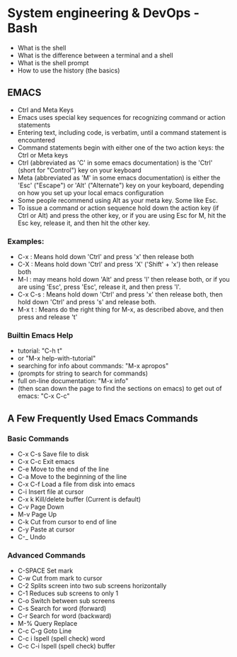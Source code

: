 # System engineering & DevOps - Bash

* What is the shell
* What is the difference between a terminal and a shell
* What is the shell prompt
* How to use the history (the basics)

## EMACS

* Ctrl and Meta Keys
* Emacs uses special key sequences for recognizing command or action statements
* Entering text, including code, is verbatim, until a command statement is encountered
* Command statements begin with either one of the two action keys: the Ctrl or Meta keys
* Ctrl (abbreviated as 'C' in some emacs documentation) is the 'Ctrl' (short for "Control") key on your keyboard
* Meta (abbreviated as 'M' in some emacs documentation) is either the 'Esc' ("Escape") or 'Alt' ("Alternate") key on your keyboard, depending on how you set up your local emacs configuration
* Some people recommend using Alt as your meta key. Some like Esc.
* To issue a command or action sequence hold down the action key (if Ctrl or Alt) and press the other key, or if you are using Esc for M, hit the Esc key, release it, and then hit the other key.
### Examples:
* C-x :  Means hold down 'Ctrl' and press 'x' then release both
* C-X : Means hold down 'Ctrl' and press 'X' ('Shift' + 'x') then release both
*  M-l  : may means hold down 'Alt' and press 'l' then release both, or if you are using 'Esc', press 'Esc', release it, and then press 'l'.
*  C-x C-s : Means hold down 'Ctrl' and press 'x' then release both, then hold down 'Ctrl' and press 's' and release both.
* M-x t : Means do the right thing for M-x, as described above, and then press and release 't'


### Builtin Emacs Help
* tutorial: "C-h t"
* or "M-x help-with-tutorial"
* searching for info about commands: "M-x apropos"
* (prompts for string to search for commands)
* full on-line documentation: "M-x info"
* (then scan down the page to find the sections on emacs)
to get out of emacs: "C-x C-c"
## A Few Frequently Used Emacs Commands
### Basic Commands
* C-x C-s	Save file to disk
* C-x C-c	Exit emacs
* C-e	Move to the end of the line
* C-a	Move to the beginning of the line
* C-x C-f	Load a file from disk into emacs
* C-i	Insert file at cursor
* C-x k	Kill/delete buffer (Current is default)
* C-v	Page Down
* M-v	Page Up
* C-k	Cut from cursor to end of line
* C-y	Paste at cursor
* C-_	Undo
### Advanced Commands
* C-SPACE	Set mark
* C-w	Cut from mark to cursor
* C-2	Splits screen into two sub screens horizontally
* C-1	Reduces sub screens to only 1 
* C-o	Switch between sub screens
* C-s	Search for word (forward)
* C-r	Search for word (backward)
* M-%	Query Replace
* C-c C-g	Goto Line
* C-c i	Ispell (spell check) word
* C-c C-i	Ispell (spell check) buffer
